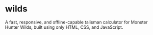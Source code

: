 # wilds
A fast, responsive, and offline-capable talisman calculator for Monster Hunter Wilds, built using only HTML, CSS, and JavaScript.
